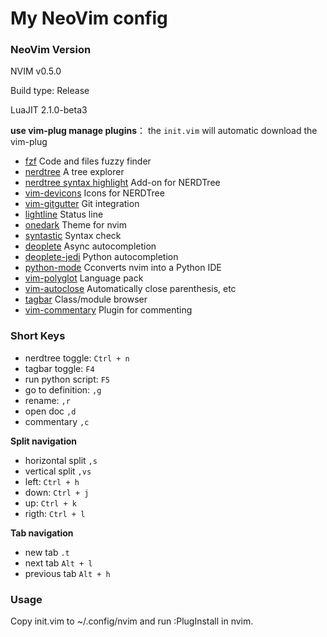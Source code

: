 # My NeoVim config

### NeoVim Version
NVIM v0.5.0

Build type: Release

LuaJIT 2.1.0-beta3


**use vim-plug manage plugins**： the `init.vim` will automatic download the vim-plug
- [fzf](https://github.com/junegunn/fzf.vim) Code and files fuzzy finder
- [nerdtree](https://github.com/preservim/nerdtree) A tree explorer
- [nerdtree syntax highlight](https://github.com/tiagofumo/vim-nerdtree-syntax-highlight) Add-on for NERDTree
- [vim-devicons](https://github.com/ryanoasis/vim-devicons) Icons for NERDTree
- [vim-gitgutter](https://github.com/airblade/vim-gitgutter) Git integration
- [lightline](https://github.com/tchyny/lightline.vim) Status line
- [onedark](https://github.com/joshdick/onedark.vim) Theme for nvim
- [syntastic](https://github.com/scrooloose/syntastic) Syntax check
- [deoplete](https://github.com/Shougo/deoplete.nvim) Async autocompletion
- [deoplete-jedi](https://github.com/deoplete-plugins/deoplete-jedi) Python autocompletion
- [python-mode](https://github.com/klen/python-mode) Cconverts nvim into a Python IDE
- [vim-polyglot](https://github.com/sheerun/vim-polyglot) Language pack
- [vim-autoclose](https://github.com/Townk/vim-autoclose) Automatically close parenthesis, etc
- [tagbar](https://github.com/majutsushi/tagbar) Class/module browser
- [vim-commentary](https://github.com/tpope/vim-commentary) Plugin for commenting


### Short Keys

- nerdtree toggle: `Ctrl + n`
- tagbar toggle: `F4`
- run python script: `F5`
- go to definition: `,g`
- rename: `,r`
- open doc `,d`
- commentary `,c`
 
 **Split navigation**
 - horizontal split `,s`
 - vertical split `,vs`
 - left: `Ctrl + h`
 - down: `Ctrl + j`
 - up: `Ctrl + k`
 - rigth: `Ctrl + l`
 
 **Tab navigation**
 - new tab `.t`
 - next tab `Alt + l`
 - previous tab `Alt + h` 
### Usage 
Copy init.vim to ~/.config/nvim and run :PlugInstall in nvim.
